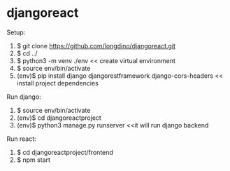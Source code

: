 # djangoreact

Setup:

1) $ git clone https://github.com/longdino/djangoreact.git
2) $ cd ../
3) $ python3 -m venv ./env  << create virtual environment
4) $ source env/bin/activate
5) (env)$ pip install django djangorestframework django-cors-headers  << install project dependencies

Run django:
1) $ source env/bin/activate
2) (env)$ cd djangoreactproject
3) (env)$ python3 manage.py runserver  <<it will run django backend

Run react:

1) $ cd djangoreactproject/frontend
2) $ npm start
